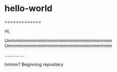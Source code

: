 # hello-world
=============



Hi,

Ummmmmmmmmmmmmmmmmmmmmmmmmmmm
Ummmmmmmmmmmmmmmmmmmmmmmmmmmm

................

hmmm?
Beginning repositery

